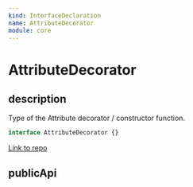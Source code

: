 ```yaml
---
kind: InterfaceDeclaration
name: AttributeDecorator
module: core
---
```


# AttributeDecorator

## description

Type of the Attribute decorator / constructor function.

```ts
interface AttributeDecorator {}
```

[Link to repo](https://github.com/timdeschryver/angular/blob/master/packages/core/src/di/metadata.ts#L239-L263)

## publicApi

